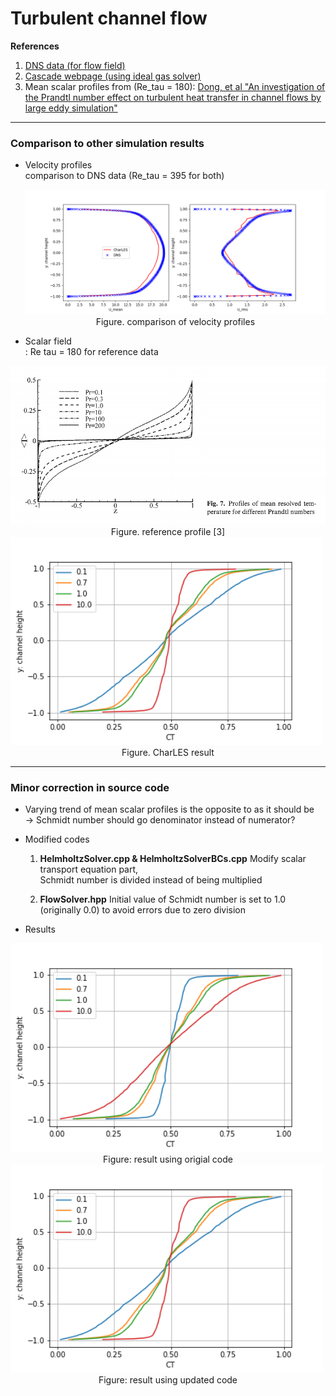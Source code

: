 



# Turbulent channel flow

**References**

1. [DNS data (for flow field)](https://turbulence.oden.utexas.edu/data/MKM/chan395/profiles/)
2. [Cascade webpage (using ideal gas solver)](https://support.cascadetechnologies.com/posts/1968-turbulent-channel)
3. Mean scalar profiles from (Re_tau = 180): [Dong, et al "An investigation of the Prandtl number effect on turbulent heat transfer in channel flows by large eddy simulation"](https://link.springer.com/article/10.1007/BF01171446)

---

### Comparison to other simulation results

- Velocity profiles \
  comparison to DNS data (Re_tau = 395 for both)

  <img src="images/vel_mean_rms.png" width=700>

  

  <center>Figure. comparison of velocity profiles</center>

  

- Scalar field \
  : Re tau = 180 for reference data

<img src="images/reference_scalar_profile.png" width=700>



<center>Figure. reference profile [3] </center>



<img src="images/scalar_update.png" width=500>



<center>Figure. CharLES result </center>





---

### Minor correction in source code 

- Varying trend of mean scalar profiles is the opposite to as it should be \
  -> Schmidt number should go denominator instead of numerator? 

- Modified codes

  1. **HelmholtzSolver.cpp & HelmholtzSolverBCs.cpp**
     Modify scalar transport equation part, \
     Schmidt number is divided instead of being multiplied     

  2. **FlowSolver.hpp**
     Initial value of Schmidt number is set to 1.0 (originally 0.0) to avoid errors due to zero division

     

- Results

<img src="images/scalar_orig.png" width=500>



<center> Figure: result using origial code </center>



<img src="images/scalar_update.png" width=500>

<center> Figure: result using updated code </center>

